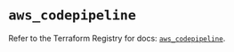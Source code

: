 # `aws_codepipeline`

Refer to the Terraform Registry for docs: [`aws_codepipeline`](https://registry.terraform.io/providers/hashicorp/aws/5.96.0/docs/resources/codepipeline).
